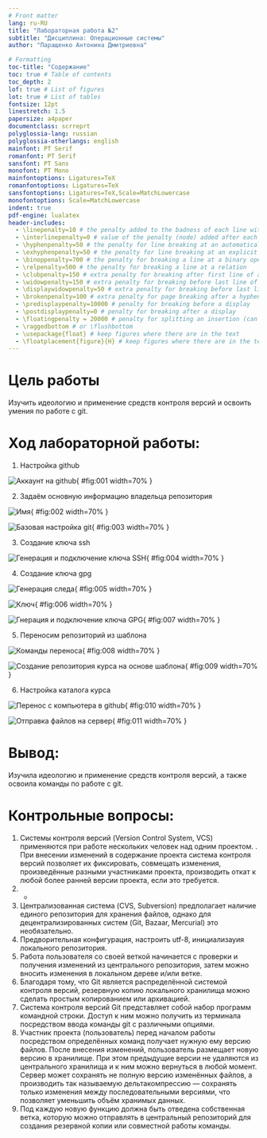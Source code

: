 ```yaml
---
# Front matter
lang: ru-RU
title: "Лабораторная работа №2"
subtitle: "Дисциплина: Операционные системы"
author: "Паращенко Антонина Дмитриевна"

# Formatting
toc-title: "Содержание"
toc: true # Table of contents
toc_depth: 2
lof: true # List of figures
lot: true # List of tables
fontsize: 12pt
linestretch: 1.5
papersize: a4paper
documentclass: scrreprt
polyglossia-lang: russian
polyglossia-otherlangs: english
mainfont: PT Serif
romanfont: PT Serif
sansfont: PT Sans
monofont: PT Mono
mainfontoptions: Ligatures=TeX
romanfontoptions: Ligatures=TeX
sansfontoptions: Ligatures=TeX,Scale=MatchLowercase
monofontoptions: Scale=MatchLowercase
indent: true
pdf-engine: lualatex
header-includes:
  - \linepenalty=10 # the penalty added to the badness of each line within a paragraph (no associated penalty node) Increasing the value makes tex try to have fewer lines in the paragraph.
  - \interlinepenalty=0 # value of the penalty (node) added after each line of a paragraph.
  - \hyphenpenalty=50 # the penalty for line breaking at an automatically inserted hyphen
  - \exhyphenpenalty=50 # the penalty for line breaking at an explicit hyphen
  - \binoppenalty=700 # the penalty for breaking a line at a binary operator
  - \relpenalty=500 # the penalty for breaking a line at a relation
  - \clubpenalty=150 # extra penalty for breaking after first line of a paragraph
  - \widowpenalty=150 # extra penalty for breaking before last line of a paragraph
  - \displaywidowpenalty=50 # extra penalty for breaking before last line before a display math
  - \brokenpenalty=100 # extra penalty for page breaking after a hyphenated line
  - \predisplaypenalty=10000 # penalty for breaking before a display
  - \postdisplaypenalty=0 # penalty for breaking after a display
  - \floatingpenalty = 20000 # penalty for splitting an insertion (can only be split footnote in standard LaTeX)
  - \raggedbottom # or \flushbottom
  - \usepackage{float} # keep figures where there are in the text
  - \floatplacement{figure}{H} # keep figures where there are in the text
---
```




# Цель работы

 Изучить идеологию и применение средств контроля версий и освоить умения по работе с git.

# Ход лабораторной работы:

1) Настройка github

![Аккаунт на github](image/1.png){ #fig:001 width=70% }

2) Задаём основную информацию владельца репозитория

![Имя](image/2.png){ #fig:002 width=70% }

![Базовая настройка git](image/3.png){ #fig:003 width=70% }

3) Создание ключа ssh

![Генерация и подключение ключа SSH](image/4.png){ #fig:004 width=70% }

4) Создание ключа gpg

![Генерация следа](image/5.png){ #fig:005 width=70% }

![Ключ](image/6.png){ #fig:006 width=70% }

![Гнерация и подключение ключа GPG](image/7.png){ #fig:007 width=70% }

5) Переносим репозиторий из шаблона

![Команды переноса](image/8.png){ #fig:008 width=70% }

![Создание репозитория курса на основе шаблона](image/9.png){ #fig:009 width=70% }

6) Настройка каталога курса

![Перенос с компьютера в github](image/10.png){ #fig:010 width=70% }

![Отправка файлов на сервер](image/11.png){ #fig:011 width=70% }

# Вывод: 

 Изучила идеологию и применение средств контроля версий, а также освоила команды по работе с git.

# Контрольные вопросы:

1. Системы контроля версий (Version Control System, VCS) применяются при работе нескольких человек над одним проектом. . При внесении изменений в содержание проекта система контроля версий позволяет их фиксировать, совмещать изменения, произведённые разными участниками проекта, производить откат к любой более ранней версии проекта, если это требуется.
2. -
3. Централизованная система (CVS, Subversion) предполагает наличие единого репозитория для хранения файлов, однако для децентрализированных систем (Git, Bazaar, Mercurial) это необязательно.
4. Предворительная конфигурация, настроить utf-8, инициализауия локального репозитория.
5. Работа пользователя со своей веткой начинается с проверки и получения изменений из центрального репозитория, затем можно вносить изменения в локальном дереве и/или ветке.
6. Благодаря тому, что Git является распределённой системой контроля версий, резервную копию локального хранилища можно сделать простым копированием или архивацией.
7. Система контроля версий Git представляет собой набор программ командной строки. Доступ к ним можно получить из терминала посредством ввода команды git с различными опциями.
8. Участник проекта (пользователь) перед началом работы посредством определённых команд получает нужную ему версию файлов. После внесения изменений, пользователь размещает новую версию в хранилище. При этом предыдущие версии не удаляются из центрального хранилища и к ним можно вернуться в любой момент. Сервер может сохранять не полную версию изменённых файлов, а производить так называемую дельтакомпрессию — сохранять только изменения между последовательными версиями, что позволяет уменьшить объём хранимых данных.
9. Под каждую новую функцию должна быть отведена собственная ветка, которую можно отправлять в центральный репозиторий для создания резервной копии или совместной работы команды.



